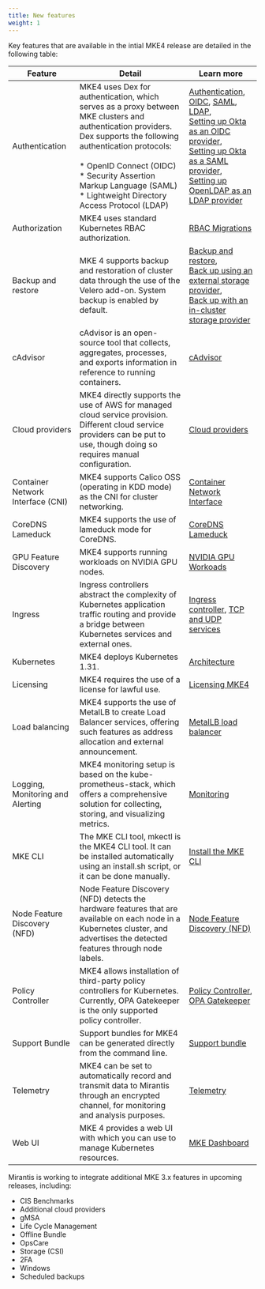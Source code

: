 ```yaml
---
title: New features
weight: 1
---
```


Key features that are available in the intial MKE4 release are detailed in the
following table:

| Feature                           | Detail                                                                                                                                                                                                                                                                                                 | Learn more                                                                                                                                                                                                                                                                                                                                                                                                                                                                                                                       |
|-----------------------------------|--------------------------------------------------------------------------------------------------------------------------------------------------------------------------------------------------------------------------------------------------------------------------------------------------------|----------------------------------------------------------------------------------------------------------------------------------------------------------------------------------------------------------------------------------------------------------------------------------------------------------------------------------------------------------------------------------------------------------------------------------------------------------------------------------------------------------------------------------|
| Authentication                    | MKE4 uses Dex for authentication, which serves as a proxy between  MKE clusters and authentication providers. Dex supports the following authentication protocols: <br><br> * OpenID Connect (OIDC)<br> * Security Assertion Markup Language (SAML)<br> * Lightweight Directory Access Protocol (LDAP) | [Authentication](../../../configuration/authentication), [OIDC](../../../configuration/authentication/oidc), [SAML](../../../configuration/authentication/saml), [LDAP](../../../configuration/authentication/ldap),<br>[Setting up Okta as an OIDC provider](../../../tutorials/setting-up-okta-as-an-oidc-provider),<br>[Setting up Okta as a SAML provider](../../../tutorials/setting-up-saml-as-an-oidc-provider),<br>[Setting up OpenLDAP as an LDAP provider](../../../tutorials/setting-up-openldap-as-an-ldap-provider) |
| Authorization                     | MKE4 uses standard Kubernetes RBAC authorization.                                                                                                                                                                                                                                                      | [RBAC Migrations](../../../migrate-from-mke-3/#rbac-migrations)                                                                                                                                                                                                                                                                                                                                                                                                                                                                  |
| Backup and restore                | MKE 4 supports backup and restoration of cluster data through the use of the Velero add-on. System backup is enabled by default.                                                                                                                                                                       | [Backup and restore](../../../configuration/backup-restore),<br>[Back up using an external storage provider](../../../configuration/backup-restore/external),<br>[Back up with an in-cluster storage provider](../../../configuration/backup-restore/in-cluster)                                                                                                                                                                                                                                                                 |
| cAdvisor                          | cAdvisor is an open-source tool that collects, aggregates, processes, and exports information in reference to running containers.                                                                                                                                                                      | [cAdvisor](../../../configuration/monitoring/#cadvisor)                                                                                                                                                                                                                                                                                                                                                                                                                                                                          |
| Cloud providers                   | MKE4 directly supports the use of AWS for managed cloud service provision. Different cloud service providers can be put to use, though doing so requires manual configuration.                                                                                                                         | [Cloud providers](../../../configuration/cloudproviders)                                                                                                                                                                                                                                                                                                                                                                                                                                                                         |
| Container Network Interface (CNI) | MKE4 supports Calico OSS (operating in KDD mode) as the CNI for cluster networking.                                                                                                                                                                                                                    | [Container Network Interface](../../../concepts/cni)                                                                                                                                                                                                                                                                                                                                                                                                                                                                             |
| CoreDNS Lameduck                  | MKE4 supports the use of lameduck mode for CoreDNS.                                                                                                                                                                                                                                                    | [CoreDNS Lameduck](../../../configuration/coredns-lameduck)                                                                                                                                                                                                                                                                                                                                                                                                                                                                      |
| GPU Feature Discovery             | MKE4 supports running workloads on NVIDIA GPU nodes.                                                                                                                                                                                                                                                   | [NVIDIA GPU Workoads](../../../configuration/nvidia-gpu)                                                                                                                                                                                                                                                                                                                                                                                                                                                                         |
| Ingress                           | Ingress controllers abstract the complexity of Kubernetes application traffic routing and provide a bridge between Kubernetes services and external ones.                                                                                                                                              | [Ingress controller](../../../configuration/ingress), [TCP and UDP services](../../../configuration/ingress/tcp-udp-services)                                                                                                                                                                                                                                                                                                                                                                                                    |
| Kubernetes                        | MKE4 deploys Kubernetes 1.31.                                                                                                                                                                                                                                                                          | [Architecture](../concepts/architecture)                                                                                                                                                                                                                                                                                                                                                                                                                                                                                         |
| Licensing                         | MKE4 requires the use of a license for lawful use.                                                                                                                                                                                                                                                     | [Licensing MKE4](../../../getting-started/licensing-mke4)                                                                                                                                                                                                                                                                                                                                                                                                                                                                        |
| Load balancing                    | MKE4 supports the use of MetalLB to create Load Balancer services, offering such features as address allocation and external announcement.                                                                                                                                                             | [MetalLB load balancer](../../../configuration/metallb)                                                                                                                                                                                                                                                                                                                                                                                                                                                                          |
| Logging, Monitoring and Alerting  | MKE4 monitoring setup is based on the kube-prometheus-stack, which offers a comprehensive solution for collecting, storing, and visualizing metrics.                                                                                                                                                   | [Monitoring](../../../configuration/monitoring)                                                                                                                                                                                                                                                                                                                                                                                                                                                                                  |
| MKE CLI                           | The MKE CLI tool, mkectl is the MKE4 CLI tool. It can be installed automatically using an install.sh script, or it can be done manually.                                                                                                                                                               | [Install the MKE CLI](../getting-started/install-MKE-CLI)                                                                                                                                                                                                                                                                                                                                                                                                                                                                        |
| Node Feature Discovery (NFD)      | Node Feature Discovery (NFD) detects the hardware features that are available on each node in a Kubernetes cluster, and advertises the detected features through node labels.                                                                                                                          | [Node Feature Discovery (NFD)](../../../configuration/node-feature-discovery)                                                                                                                                                                                                                                                                                                                                                                                                                                                    |
| Policy Controller                 | MKE4 allows installation of third-party policy controllers for Kubernetes. Currently, OPA Gatekeeper is the only supported policy controller.                                                                                                                                                          | [Policy Controller](../../../configuration/policycontroller), [OPA Gatekeeper](../../../configuration/policycontroller/opagatekeeper)                                                                                                                                                                                                                                                                                                                                                                                            |
| Support Bundle                    | Support bundles for MKE4 can be generated directly from the command line.                                                                                                                                                                                                                              | [Support bundle](../../../configuration/support-bundle)                                                                                                                                                                                                                                                                                                                                                                                                                                                                          |
| Telemetry                         | MKE4 can be set to automatically record and transmit data to Mirantis through an encrypted channel, for monitoring and analysis purposes.                                                                                                                                                              | [Telemetry](../../../configuration/telemetry)                                                                                                                                                                                                                                                                                                                                                                                                                                                                                    |
| Web UI                            | MKE 4 provides a web UI with which you can use to manage Kubernetes resources.                                                                                                                                                                                                                         | [MKE Dashboard](../../../configuration/dashboard)                                                                                                                                                                                                                                                                                                                                                                                                                                                                                |

Mirantis is working to integrate additional MKE 3.x features in upcoming
releases, including:

* CIS Benchmarks
* Additional cloud providers
* gMSA
* Life Cycle Management
* Offline Bundle
* OpsCare
* Storage (CSI)
* 2FA
* Windows
* Scheduled backups